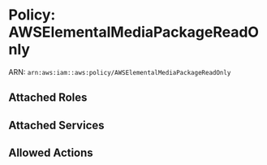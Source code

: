 # Policy: AWSElementalMediaPackageReadOnly

ARN: `arn:aws:iam::aws:policy/AWSElementalMediaPackageReadOnly`

## Attached Roles

## Attached Services


## Allowed Actions

